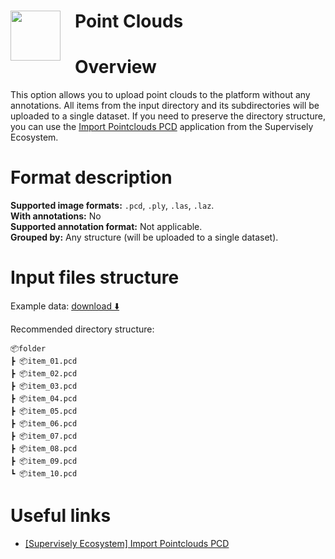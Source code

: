 <h1 align="left" style="border-bottom: 0"> <img align="left" src="https://github.com/supervisely-ecosystem/import-wizard-docs/assets/48913536/ce89dc59-558e-49c7-888f-9c14b4ae68db" width="80" style="padding-right: 20px;"> Point Clouds </h1>

# Overview

This option allows you to upload point clouds to the platform without any annotations. All items from the input directory and its subdirectories will be uploaded to a single dataset. If you need to preserve the directory structure, you can use the <a href="https://ecosystem.supervisely.com/apps/import-pointcloud-pcd" target="_blank">Import Pointclouds PCD</a> application from the Supervisely Ecosystem.

# Format description

**Supported image formats:** `.pcd`, `.ply`, `.las`, `.laz`.<br>
**With annotations:** No<br>
**Supported annotation format:** Not applicable.<br>
**Grouped by:** Any structure (will be uploaded to a single dataset).<br>

# Input files structure

Example data: [download ⬇️](https://github.com/supervisely-ecosystem/import-wizard-docs/files/15025187/sample_pcd.zip)<br>

Recommended directory structure:

```text
📦folder
┣ 📦item_01.pcd
┣ 📦item_02.pcd
┣ 📦item_03.pcd
┣ 📦item_04.pcd
┣ 📦item_05.pcd
┣ 📦item_06.pcd
┣ 📦item_07.pcd
┣ 📦item_08.pcd
┣ 📦item_09.pcd
┗ 📦item_10.pcd
```

# Useful links

- <a href="https://ecosystem.supervisely.com/apps/import-pointcloud-pcd" target="_blank">[Supervisely Ecosystem] Import Pointclouds PCD</a>

